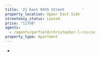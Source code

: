 ```yaml
---
title: '21 East 94th Street        '
property_location: Upper East Side
streeteasy_status: Leased
price: "11750"
agents:
  - /agents/garfield/christopher-l-riccio
property_type: Apartment
---
```

- 